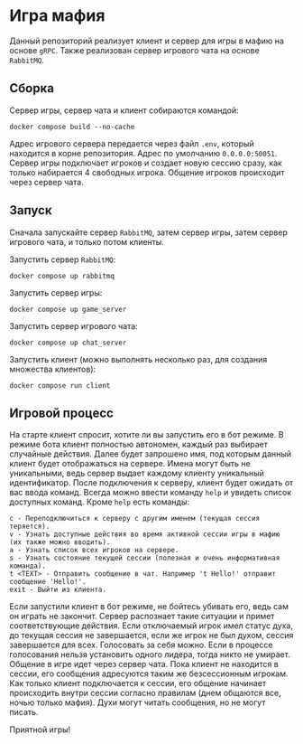 # Игра мафия
Данный репозиторий реализует клиент и сервер для игры в мафию на основе `gRPC`.
Также реализован сервер игрового чата на основе `RabbitMQ`.

## Сборка
Сервер игры, сервер чата и клиент собираются командой:
```
docker compose build --no-cache
```
Адрес игрового сервера передается через файл `.env`, который находится в корне репозитория.
Адрес по умолчанию `0.0.0.0:50051`.
Сервер игры подключает игроков и создает новую сессию сразу, как только набирается 4 свободных игрока.
Общение игроков происходит через сервер чата.

## Запуск
Сначала запускайте сервер `RabbitMQ`, затем сервер игры, затем сервер игрового чата, и только потом клиенты.

Запустить сервер `RabbitMQ`:
```
docker compose up rabbitmq
```
Запустить сервер игры:
```
docker compose up game_server
```
Запустить сервер игрового чата:
```
docker compose up chat_server
```
Запустить клиент (можно выполнять несколько раз, для создания множества клиентов):
```
docker compose run client
```

## Игровой процесс
На старте клиент спросит, хотите ли вы запустить его в бот режиме.
В режиме бота клиент полностью автономен, каждый раз выбирает случайные действия.
Далее будет запрошено имя, под которым данный клиент будет отображаться на сервере.
Имена могут быть не уникальными, ведь сервер выдает каждому клиенту уникальный идентификатор.
После подключения к серверу, клиент будет ожидать от вас ввода команд.
Всегда можно ввести команду `help` и увидеть cписок доступных команд.
Кроме `help` есть команды:
```
c - Переподключиться к серверу с другим именем (текущая сессия теряется).
v - Узнать доступные действия во время активной сессии игры в мафию (их также можно вводить).
a - Узнать список всех игроков на сервере.
s - Узнать состояние текущей сессии (полезная и очень информативная команда).
t <TEXT> - Отправить сообщение в чат. Например 't Hello!' отправит сообщение 'Hello!'.
exit - Выйти из клиента.
```

Если запустили клиент в бот режиме, не бойтесь убивать его, ведь сам он играть не закончит.
Сервер распознает такие ситуации и примет соответствующие действия.
Если отключаемый игрок имел статус духа, до текущая сессия не завершается, 
если же игрок не был духом, сессия завершается для всех.
Голосовать за себя можно.
Если в процессе голосования нельзя установить одного лидера, тогда никто не умирает.
Общение в игре идет через сервер чата. Пока клиент не находится в сессии, его сообщения 
адресуются таким же безсессионным игрокам. Как только клиент подключается к сессии, его 
общение начинает происходить внутри сессии согласно правилам (днем общаются все, ночью только мафия).
Духи могут читать сообщения, но не могут писать.

Приятной игры!
